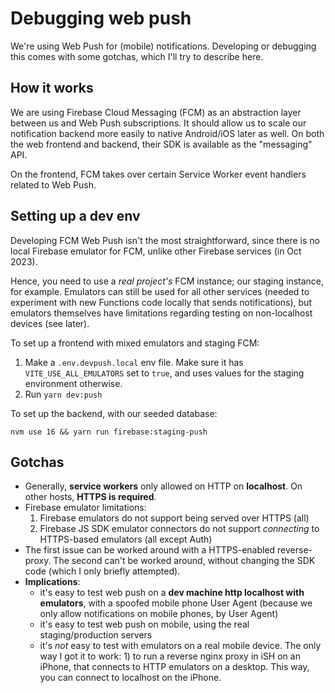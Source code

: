 # Debugging web push

We're using Web Push for (mobile) notifications. Developing or debugging this comes with some gotchas, which I'll try to describe here.

## How it works

We are using Firebase Cloud Messaging (FCM) as an abstraction layer between us and Web Push subscriptions. It should allow us to scale our notification backend more easily to native Android/iOS later as well. On both the web frontend and backend, their SDK is available as the "messaging" API.

On the frontend, FCM takes over certain Service Worker event handlers related to Web Push.

## Setting up a dev env

Developing FCM Web Push isn't the most straightforward, since there is no local Firebase emulator for FCM, unlike other Firebase services (in Oct 2023).

Hence, you need to use a _real project's_ FCM instance; our staging instance, for example. Emulators can still be used for all other services (needed to experiment with new Functions code locally that sends notifications), but emulators themselves have limitations regarding testing on non-localhost devices (see later).

To set up a frontend with mixed emulators and staging FCM:

1. Make a `.env.devpush.local` env file. Make sure it has `VITE_USE_ALL_EMULATORS` set to `true`, and uses values for the staging environment otherwise.
2. Run `yarn dev:push`

To set up the backend, with our seeded database:

```
nvm use 16 && yarn run firebase:staging-push
```

## Gotchas

- Generally, **service workers** only allowed on HTTP on **localhost**. On other hosts, **HTTPS is required**.
- Firebase emulator limitations:
  1.  Firebase emulators do not support being served over HTTPS (all)
  2.  Firebase JS SDK emulator connectors do not support _connecting_ to HTTPS-based emulators (all except Auth)
- The first issue can be worked around with a HTTPS-enabled reverse-proxy. The second can't be worked around, without changing the SDK code (which I only briefly attempted).
- **Implications**:
  - it's easy to test web push on a **dev machine http localhost with emulators**, with a spoofed mobile phone User Agent (because we only allow notifications on mobile phones, by User Agent)
  - it's easy to test web push on mobile, using the real staging/production servers
  - it's _not_ easy to test with emulators on a real mobile device. The only way I got it to work: 1) to run a reverse nginx proxy in iSH on an iPhone, that connects to HTTP emulators on a desktop. This way, you can connect to localhost on the iPhone.
